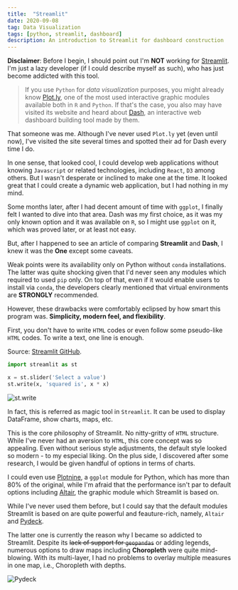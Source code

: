 ```yaml
---
title:  "Streamlit"
date: 2020-09-08
tag: Data Visualization
tags: [python, streamlit, dashboard]
description: An introduction to Streamlit for dashboard construction
---
```


**Disclaimer**: Before I begin, I should point out I'm **NOT** working for [Streamlit](https://streamlit.io). I'm just a lazy developer (if I could describe myself as such), who has just become addicted with this tool.


> If you use `Python` for *data visualization* purposes, you might already know [Plot.ly](https://plotly.com), one of the most used interactive graphic modules available both in `R` and `Python`. If that's the case, you also may have visited its website and heard about [Dash](https://plotly.com/dash), an interactive web dashboard building tool made by them.

That someone was me. Although I've never used `Plot.ly` yet (even until now), I've visited the site several times and spotted their ad for Dash every time I do.

In one sense, that looked cool, I could develop web applications without knowing `Javascript` or related technologies, including `React`, `D3` among others. But I wasn't desperate or inclined to make one at the time. It looked great that I could create a dynamic web application, but I had nothing in my mind.

Some months later, after I had decent amount of time with `ggplot`, I finally felt I wanted to dive into that area. Dash was my first choice, as it was my only known option and it was available on `R`, so I might use `ggplot` on it, which was proved later, or at least not easy.

But, after I happened to see an article of comparing **Streamlit** and **Dash**, I knew it was the **One** except some caveats.

Weak points were its availability only on Python without `conda` installations. The latter was quite shocking given that I'd never seen any modules which required to used `pip` only. On top of that, even if it would enable users to install via `conda`, the developers clearly mentioned that virtual environments are **STRONGLY** recommended.

However, these drawbacks were comfortably eclipsed by how smart this program was. **Simplicity, modern feel, and flexibility**.

First, you don't have to write `HTML` codes or even follow some pseudo-like `HTML` codes. To write a text, one line is enough. 

Source: [Streamlit GitHub](https://github.com/streamlit/streamlit).

```py
import streamlit as st

x = st.slider('Select a value')
st.write(x, 'squared is', x * x)
```

![st.write](https://camo.githubusercontent.com/1e18efff3f06946e9d1559712cea0cb76364f004/68747470733a2f2f73747265616d6c69742d64656d6f2d646174612e73332d75732d776573742d322e616d617a6f6e6177732e636f6d2f737175617265642d696d6167652d666f722d6769746875622d726561646d652d322e706e67)

In fact, this is referred as magic tool in `Streamlit`. It can be used to display DataFrame, show charts, maps, etc.

This is the core philosophy of Streamlit. No nitty-gritty of `HTML` structure. While I've never had an aversion to `HTML`, this core concept was so appealing. Even without serious style adjustments, the default style looked so modern - to my especial liking. On the plus side, I discovered after some research, I would be given handful of options in terms of charts.

I could even use [Plotnine](https://plotnine.readthedocs.io), a `ggplot` module for Python, which has more than 80% of the original, while I'm afraid that the performance isn't par to default options including [Altair](http://altair-viz.github.io/), the graphic module which Streamlit is based on.

While I've never used them before, but I could say that the default modules Streamlit is based on are quite powerful and feauture-rich, namely, `Altair` and [Pydeck](https://deckgl.readthedocs.io).

The latter one is currently the reason why I became so addicted to Streamlit. Despite its ~~lack of support for `geopandas`~~ or adding legends, numerous options to draw maps including **Choropleth** were quite mind-blowing. With its multi-layer, I had no problems to overlay multiple measures in one map, i.e., Choropleth with depths.

![Pydeck](https://github.com/staedi/Streamlit_nCov19/raw/master/samples/US_map.png)
